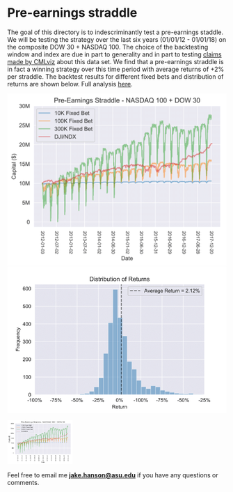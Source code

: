 # Pre-earnings straddle
The goal of this directory is to indescriminantly test a pre-earnings staddle. We will be testing the strategy over the last six years (01/01/12 - 01/01/18) on the composite DOW 30 + NASDAQ 100. The choice of the backtesting window and index are due in part to generality and in part to testing [claims made by CMLviz](https://vimeo.com/255317960) about this data set. We find that a pre-earnings straddle is in fact a winning strategy over this time period with average returns of +2% per straddle. The backtest results for different fixed bets and distribution of returns are shown below. Full analysis [here](https://jakerhanson.weebly.com/blog/do-pre-earnings-straddles-work).

![alt text](https://github.com/jakehanson/Pre-earnings-Straddle/blob/master/Results/backtests-1.png)
![alt text](https://github.com/jakehanson/Pre-earnings-Straddle/blob/master/Results/returns-1.png)

<img src="https://github.com/jakehanson/Pre-earnings-Straddle/blob/master/Results/backtests-1.png" width="150" height="100" />

Feel free to email me **jake.hanson@asu.edu** if you have any questions or comments.